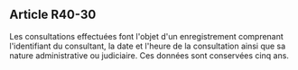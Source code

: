 Article R40-30
----
Les consultations effectuées font l'objet d'un enregistrement comprenant
l'identifiant du consultant, la date et l'heure de la consultation ainsi que sa
nature administrative ou judiciaire. Ces données sont conservées cinq ans.
